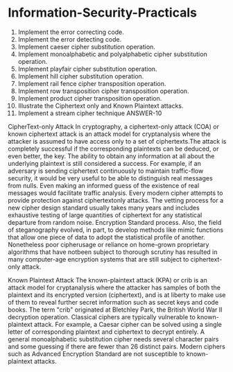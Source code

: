 # Information-Security-Practicals


1. Implement the error correcting code.
2. Implement the error detecting code.
3. Implement caeser cipher substitution operation.
4. Implement monoalphabetic and polyalphabetic cipher substitution operation.
5. Implement playfair cipher substitution operation.
6. Implement hill cipher substitution operation.
7. Implement rail fence cipher transposition operation.
8. Implement row transposition cipher transposition operation.
9. Implement product cipher transposition operation.
10. Illustrate the Ciphertext only and Known Plaintext attacks.
11. Implement a stream cipher technique
ANSWER-10

CipherText-only Attack
In cryptography, a ciphertext-only attack (COA) or known ciphertext attack is an attack model for cryptanalysis where the attacker is assumed to have access only to a set of ciphertexts.The attack is completely successful if the corresponding plaintexts can be deduced, or even better, the key. The ability to obtain any information at all about the underlying plaintext is still considered a success. For example, if an adversary is sending ciphertext continuously to maintain traffic-flow security, it would be very useful to be able to distinguish real messages from nulls. Even making an informed guess of the existence of real messages would facilitate traffic analysis. Every modern cipher attempts to provide protection against ciphertextonly attacks. The vetting process for a new cipher design standard usually takes many years and includes exhaustive testing of large quantities of ciphertext for any statistical departure from random noise. Encryption Standard process. Also, the field of steganography evolved, in part, to develop methods like mimic functions that allow one piece of data to adopt the statistical profile of another. Nonetheless poor cipherusage or reliance on home-grown proprietary algorithms that have notbeen subject to thorough scrutiny has resulted in many computer-age encryption systems that are still subject to ciphertext-only attack.

Known Plaintext Attack
The known-plaintext attack (KPA) or crib is an attack model for cryptanalysis where the attacker has samples of both the plaintext and its encrypted version (ciphertext), and is at liberty to make use of them to reveal further secret information such as secret keys and code books. The term "crib" originated at Bletchley Park, the British World War II decryption operation. Classical ciphers are typically vulnerable to known-plaintext attack. For example, a Caesar cipher can be solved using a single letter of corresponding plaintext and ciphertext to decrypt entirely. A general monoalphabetic substitution cipher needs several character pairs and some guessing if there are fewer than 26 distinct pairs. Modern ciphers such as Advanced Encryption Standard are not susceptible to known-plaintext attacks.
